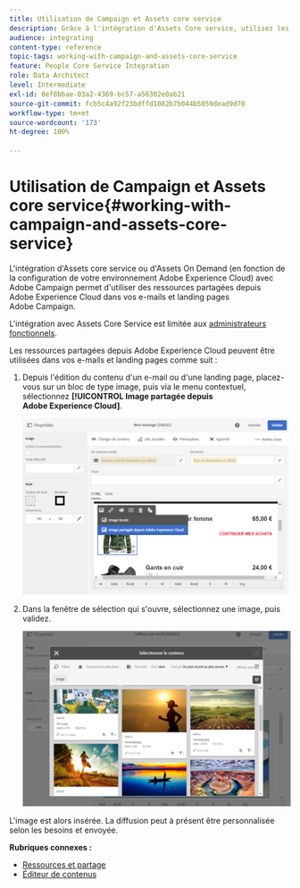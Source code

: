 ```yaml
---
title: Utilisation de Campaign et Assets core service
description: Grâce à l'intégration d'Assets Core service, utilisez les ressources d'Adobe Experience Cloud dans vos messages et landing pages Adobe Campaign.
audience: integrating
content-type: reference
topic-tags: working-with-campaign-and-assets-core-service
feature: People Core Service Integration
role: Data Architect
level: Intermediate
exl-id: 0ef8bbae-03a2-4369-bc57-a56302e0ab21
source-git-commit: fcb5c4a92f23bdffd1082b7b044b5859dead9d70
workflow-type: tm+mt
source-wordcount: '173'
ht-degree: 100%

---
```


# Utilisation de Campaign et Assets core service{#working-with-campaign-and-assets-core-service}

L&#39;intégration d&#39;Assets core service ou d&#39;Assets On Demand (en fonction de la configuration de votre environnement Adobe Experience Cloud) avec Adobe Campaign permet d&#39;utiliser des ressources partagées depuis Adobe Experience Cloud dans vos e-mails et landing pages Adobe Campaign.

L&#39;intégration avec Assets Core Service est limitée aux [administrateurs fonctionnels](../../administration/using/users-management.md#functional-administrators).

Les ressources partagées depuis Adobe Experience Cloud peuvent être utilisées dans vos e-mails et landing pages comme suit :

1. Depuis l&#39;édition du contenu d&#39;un e-mail ou d&#39;une landing page, placez-vous sur un bloc de type image, puis via le menu contextuel, sélectionnez **[!UICONTROL Image partagée depuis Adobe Experience Cloud]**.

   ![](assets/dam_insert_image_dce.png)

1. Dans la fenêtre de sélection qui s&#39;ouvre, sélectionnez une image, puis validez.

   ![](assets/dam_shared_image_selection.png)

L&#39;image est alors insérée. La diffusion peut à présent être personnalisée selon les besoins et envoyée.

**Rubriques connexes :**

* [Ressources et partage](https://experienceleague.adobe.com/docs/core-services/interface/assets/experience-cloud-assets.html?lang=fr)
* [Éditeur de contenus](../../designing/using/personalization.md#example-email-personalization)
